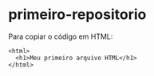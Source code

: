  # primeiro-repositorio
 
 Para copiar o código em HTML:
 ````
 <html>
   <h1>Meu primeiro arquivo HTML</h1>
 </html>
````
